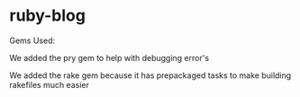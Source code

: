 # ruby-blog

Gems Used:

We added the pry gem to help with debugging error's

We added the rake gem because it has prepackaged tasks to make building rakefiles much easier
